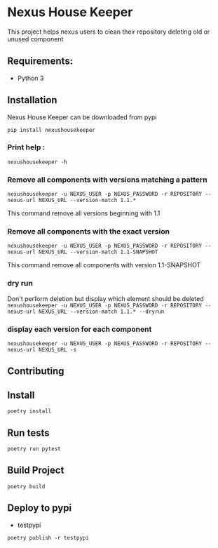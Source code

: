 # Nexus House Keeper

This project helps nexus users to clean their repository deleting old or unused component

## Requirements:
* Python 3

## Installation
Nexus House Keeper can be downloaded from pypi

``
pip install nexushousekeeper
``

### Print help :
```
nexushousekeeper -h
```

### Remove all components with versions matching a pattern

``
nexushousekeeper -u NEXUS_USER -p NEXUS_PASSWORD -r REPOSITORY --nexus-url NEXUS_URL --version-match 1.1.*
``

This command remove all versions beginning with 1.1

### Remove all components with the exact version

``
nexushousekeeper -u NEXUS_USER -p NEXUS_PASSWORD -r REPOSITORY --nexus-url NEXUS_URL --version-match 1.1-SNAPSHOT
``

This command remove all components with version 1.1-SNAPSHOT

### dry run
Don't perform deletion but display which element should be deleted
``
nexushousekeeper -u NEXUS_USER -p NEXUS_PASSWORD -r REPOSITORY --nexus-url NEXUS_URL --version-match 1.1.* --dryrun
``

### display each version for each component

``
nexushousekeeper -u NEXUS_USER -p NEXUS_PASSWORD -r REPOSITORY --nexus-url NEXUS_URL -s
``

## Contributing

## Install

``
poetry install
``

## Run tests

``
poetry run pytest
``

## Build Project

``
poetry build
``

## Deploy to pypi
* testpypi

``
poetry publish -r testpypi 
``